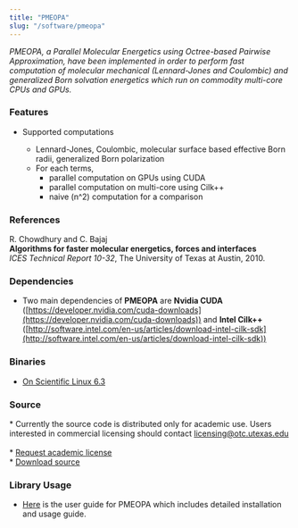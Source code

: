```yaml
---
title: "PMEOPA"
slug: "/software/pmeopa"
---
```


_PMEOPA, a Parallel Molecular Energetics using Octree-based Pairwise Approximation, have been implemented in order to perform fast computation of molecular mechanical (Lennard-Jones and Coulombic) and generalized Born solvation energetics which run on commodity multi-core CPUs and GPUs._

### Features

- Supported computations

  - Lennard-Jones, Coulombic, molecular surface based effective Born radii, generalized Born polarization
  - For each terms,
    - parallel computation on GPUs using CUDA
    - parallel computation on multi-core using Cilk++
    - naive (n^2) computation for a comparison

### References

R. Chowdhury and C. Bajaj  
**Algorithms for faster molecular energetics, forces and interfaces**  
_ICES Technical Report 10-32_, The University of Texas at Austin, 2010.

### Dependencies

- Two main dependencies of **PMEOPA** are **Nvidia CUDA** ([https://developer.nvidia.com/cuda-downloads](https://developer.nvidia.com/cuda-downloads)) and **Intel Cilk++** ([http://software.intel.com/en-us/articles/download-intel-cilk-sdk](http://software.intel.com/en-us/articles/download-intel-cilk-sdk))

### Binaries

- [On Scientific Linux 6.3](http://cvcweb.ices.utexas.edu/software/binaries/PMEOPA-ScientificLinux6.3.tar.gz)

### Source

\* Currently the source code is distributed only for academic use. Users interested in commercial licensing should contact licensing@otc.utexas.edu     
\* [Request academic license](http://cvcweb.ices.utexas.edu/software/license/PMEOPA.license_mail.php)     
\* [Download source](http://cvcweb.ices.utexas.edu/cvcwp/?page_id=2477)

### Library Usage

- [Here](http://cvcweb.ices.utexas.edu/software/doc/PMEOPAUserGuide.pdf) is the user guide for PMEOPA which includes detailed installation and usage guide.
